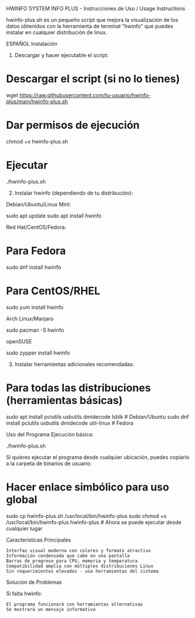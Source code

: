 HWINFO SYSTEM INFO PLUS - Instrucciones de Uso / Usage Instructions

hwinfo-plus.sh es un pequeño script que mejora la visualización de los datos obtenidos con la herramienta de terminal "hwinfo" que puedes instalar en cualquier distribución de linux.

ESPAÑOL
Instalación
1. Descargar y hacer ejecutable el script:

  # Descargar el script (si no lo tienes)
  wget https://raw.githubusercontent.com/tu-usuario/hwinfo-plus/main/hwinfo-plus.sh

  # Dar permisos de ejecución
  chmod +x hwinfo-plus.sh

  # Ejecutar
  ./hwinfo-plus.sh 

2. Instalar hwinfo (dependiendo de tu distribución):

  Debian/Ubuntu/Linux Mint:

  sudo apt update
  sudo apt install hwinfo

  Red Hat/CentOS/Fedora:

  # Para Fedora
  sudo dnf install hwinfo

  # Para CentOS/RHEL
  sudo yum install hwinfo

  Arch Linux/Manjaro

  sudo pacman -S hwinfo

  openSUSE

  sudo zypper install hwinfo


3. Instalar herramientas adicionales recomendadas:

  # Para todas las distribuciones (herramientas básicas)
  sudo apt install pciutils usbutils dmidecode lsblk  # Debian/Ubuntu
  sudo dnf install pciutils usbutils dmidecode util-linux  # Fedora

Uso del Programa
Ejecución básica:

  ./hwinfo-plus.sh


Si quieres ejecutar el programa desde cualquier ubicación, puedes copiarlo a la carpeta de binarios de usuario:

# Hacer enlace simbólico para uso global
sudo cp hwinfo-plus.sh /usr/local/bin/hwinfo-plus
sudo chmod +x /usr/local/bin/hwinfo-plus
hwinfo-plus  # Ahora se puede ejecutar desde cualquier lugar

Características Principales

    Interfaz visual moderna con colores y formato atractivo
    Información condensada que cabe en una pantalla
    Barras de progreso para CPU, memoria y temperatura
    Compatibilidad amplia con múltiples distribuciones Linux
    Sin requerimientos elevados - usa herramientas del sistema

Solución de Problemas

Si falta hwinfo:

    El programa funcionará con herramientas alternativas
    Se mostrará un mensaje informativo


